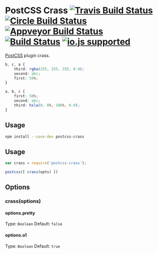 # PostCSS Crass [![Travis Build Status](http://img.shields.io/travis/ayhankuru/postcss-crass.svg?style=flat-square)](https://travis-ci.org/ayhankuru/postcss-crass) [![Circle Build Status](https://img.shields.io/circleci/project/ayhankuru/postcss-crass.svg?style=flat-square)](https://circleci.com/gh/ayhankuru/postcss-crass) [![Appveyor Build Status](https://img.shields.io/appveyor/ci/ayhankuru/postcss-crass.svg?style=flat-square)](https://ci.appveyor.com/project/ayhankuru/postcss-crass) [![Build Status](https://img.shields.io/david/ayhankuru/postcss-crass.svg?style=flat-square)](https://david-dm.org/ayhankuru/postcss-crass) [![io.js supported](https://img.shields.io/badge/io.js-supported-green.svg?style=flat-square)](https://iojs.org)

[PostCSS] plugin crass.

[PostCSS]: https://github.com/postcss/postcss 

```css
b, c, a {
    third: rgba(255, 255, 255, 0.9);
    second: abc;
    first: 50%;
}
```

```css
a, b, c {
    first: 50%;
    second: abc;
    third: hsla(0, 0%, 100%, 0.9);
}
```

## Usage


```sh
npm install --save-dev postcss-crass
```

## Usage

```js
var crass = require('postcss-crass');

postcss([ crass(opts) ])
```

## Options

### crass(options)


#### options.pretty

Type: `Boolean`
Default: `false`


#### options.o1 

Type: `Boolean`
Default: `true`

